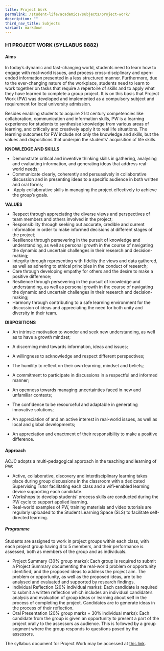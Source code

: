 ```yaml
---
title: Project Work
permalink: /student-life/academics/subjects/project-work/
description: ""
third_nav_title: Subjects
variant: markdown
---
```

### H1 PROJECT WORK (SYLLABUS 8882)

  

#### Aims

  

In today’s dynamic and fast-changing world, students need to learn how to engage with real-world issues, and process cross-disciplinary and open-ended information presented in a less structured manner. Furthermore, due to the ever-changing nature of the workplace, students need to learn to work together on tasks that require a repertoire of skills and to apply what they have learned to complete a group project. It is on this basis that Project Work (PW) was developed and implemented as a compulsory subject and requirement for local university admission.

Besides enabling students to acquire 21st century competencies like collaboration, communication and information skills, PW is a learning experience for students to synthesise knowledge from various areas of learning, and critically and creatively apply it to real life situations. The learning outcomes for PW include not only the knowledge and skills, but the values and dispositions that underpin the students' acquisition of life skills.

**KNOWLEDGE AND SKILLS**

*   Demonstrate critical and inventive thinking skills in gathering, analysing and evaluating information, and generating ideas that address real-world needs;
*   Communicate clearly, coherently and persuasively in collaborative discussion and in presenting ideas to a specific audience in both written and oral forms;
*    Apply collaborative skills in managing the project effectively to achieve the group’s goals.

  

**VALUES**

*   Respect through appreciating the diverse views and perspectives of team members and others involved in the project;
*   Responsibility through seeking out accurate, credible and current information in order to make informed decisions at different stages of the project;
*   Resilience through persevering in the pursuit of knowledge and understanding, as well as personal growth in the course of navigating the dynamic and uncertain challenges in their research and decision-making;
*   Integrity through representing with fidelity the views and data gathered, as well as adhering to ethical principles in the conduct of research;
*   Care through developing empathy for others and the desire to make a positive difference;
*   Resilience through persevering in the pursuit of knowledge and understanding, as well as personal growth in the course of navigating the dynamic and uncertain challenges in their research and decision-making;
*   Harmony through contributing to a safe learning environment for the discussion of ideas and appreciating the need for both unity and diversity in their team.

**DISPOSITIONS**

*   An intrinsic motivation to wonder and seek new understanding, as well as to have a growth mindset;  
    
*   A discerning mind towards information, ideas and issues;
*   A willingness to acknowledge and respect different perspectives;
*   The humility to reflect on their own learning, mindset and beliefs;
*   A commitment to participate in discussions in a respectful and informed manner;
*   An openness towards managing uncertainties faced in new and unfamiliar contexts;
*   The confidence to be resourceful and adaptable in generating innovative solutions;
*   An appreciation of and an active interest in real-world issues, as well as local and global developments;
*   An appreciation and enactment of their responsibility to make a positive difference.  

#### Approach

ACJC adopts a multi-pedagogical approach in the teaching and learning of PW:

*   Active, collaborative, discovery and interdisciplinary learning takes place during group discussions in the classroom with a dedicated Supervising Tutor facilitating each class and a wifi-enabled learning device supporting each candidate.
*   Workshops to develop students’ process skills are conducted during the PW cycle to support applied learning.
*   Real-world examples of PW, training materials and video tutorials are regularly uploaded to the Student Learning Space (SLS) to facilitate self-directed learning.

##### Programme

Students are assigned to work in project groups within each class, with each project group having 4 to 5 members, and their performance is assessed, both as members of the group and as individuals.

*   Project Summary (30% group marks): Each group is required to submit a Project Summary documenting the real-world problem or opportunity identified, and the proposed ideas to address the project aim. The problem or opportunity, as well as the proposed ideas, are to be analysed and evaluated and supported by research findings.
*   Individual Reflection (20% individual marks): Each candidate is required to submit a written reflection which includes an individual candidate’s analysis and evaluation of group ideas or learning about self in the process of completing the project. Candidates are to generate ideas in the process of their reflection.
*   Oral Presentation (20% group marks + 30% individual marks): Each candidate from the group is given an opportunity to present a part of the project orally to the assessors as audience. This is followed by a group segment where the group responds to questions posed by the assessors.

The syllabus document for Project Work may be accessed at [this link](https://www.seab.gov.sg/docs/default-source/national-examinations/syllabus/alevel/2021syllabus/8808_y21_sy.pdf).
